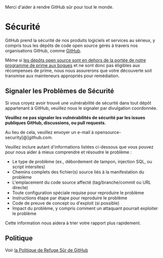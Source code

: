 Merci d'aider à rendre GitHub sûr pour tout le monde.

# Sécurité

GitHub prend la sécurité de nos produits logiciels et services au sérieux, y compris tous les dépôts de code open source gérés à travers nos organisations GitHub, comme [GitHub](https://github.com/GitHub).

Même si [les dépôts open source sont en dehors de la portée de notre programme de prime aux bogues](https://bounty.github.com/index.html#scope) et ne sont donc pas éligibles aux récompenses de prime, nous nous assurerons que votre découverte soit transmise aux mainteneurs appropriés pour remédiation.

## Signaler les Problèmes de Sécurité

Si vous croyez avoir trouvé une vulnérabilité de sécurité dans tout dépôt appartenant à GitHub, veuillez nous le signaler par divulgation coordonnée.

**Veuillez ne pas signaler les vulnérabilités de sécurité par les issues publiques GitHub, discussions, ou pull requests.**

Au lieu de cela, veuillez envoyer un e-mail à opensource-security[@]github.com.

Veuillez inclure autant d'informations listées ci-dessous que vous pouvez pour nous aider à mieux comprendre et résoudre le problème :

  * Le type de problème (ex., débordement de tampon, injection SQL, ou script intersites)
  * Chemins complets des fichier(s) source liés à la manifestation du problème
  * L'emplacement du code source affecté (tag/branche/commit ou URL directe)
  * Toute configuration spéciale requise pour reproduire le problème
  * Instructions étape par étape pour reproduire le problème
  * Code de preuve de concept ou d'exploit (si possible)
  * Impact du problème, y compris comment un attaquant pourrait exploiter le problème

Cette information nous aidera à trier votre rapport plus rapidement.

## Politique

Voir [la Politique de Refuge Sûr de GitHub](https://docs.github.com/en/site-policy/security-policies/github-bug-bounty-program-legal-safe-harbor#1-safe-harbor-terms)
